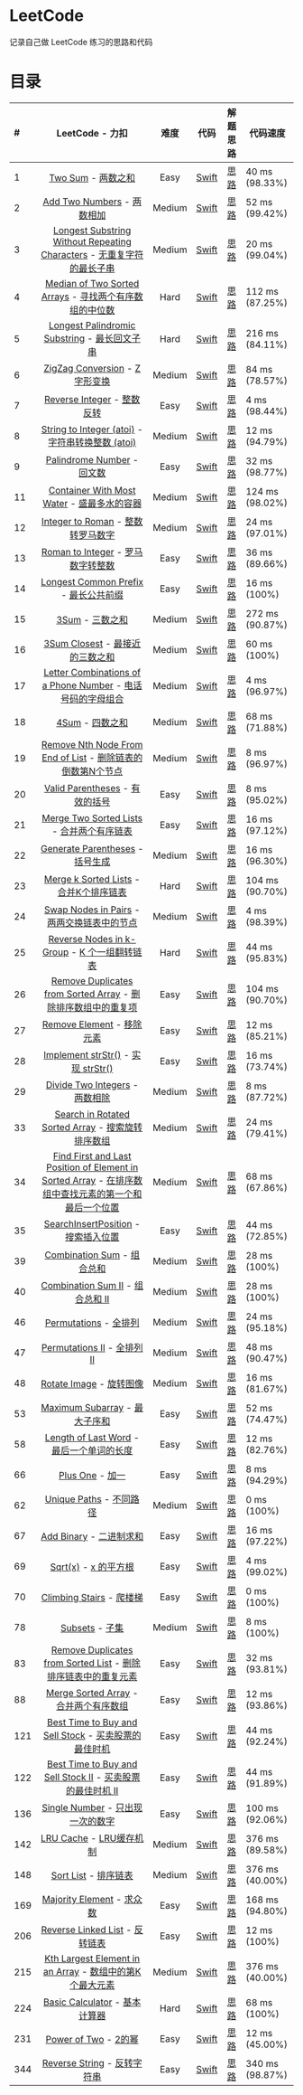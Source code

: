 # LeetCode

记录自己做 LeetCode 练习的思路和代码


# 目录
| # | LeetCode  -  力扣 | 难度 | 代码 | 解题思路 | 代码速度 |
| :-- | :-: | :-: | :-: | :-: | --- |
| 1 | [Two Sum](https://leetcode.com/problems/two-sum/)  -  [两数之和](https://leetcode-cn.com/problems/two-sum/) | Easy | [Swift](https://github.com/pepsikirk/LeetCode/blob/master/Algorithm/1.TwoSum/code.swift) | [思路](https://github.com/pepsikirk/LeetCode/tree/master/Algorithm/1.TwoSum) | 40 ms (98.33%) |
| 2 | [Add Two Numbers](https://leetcode.com/problems/add-two-numbers/)  -  [两数相加](https://leetcode-cn.com/problems/add-two-numbers/) | Medium | [Swift](https://github.com/pepsikirk/LeetCode/blob/master/Algorithm/2.AddTwoNumbers/code.swift) | [思路](https://github.com/pepsikirk/LeetCode/tree/master/Algorithm/2.AddTwoNumbers) | 52 ms (99.42%) |
| 3 | [Longest Substring Without Repeating Characters](https://leetcode.com/problems/longest-substring-without-repeating-characters/)  -  [无重复字符的最长子串](https://leetcode-cn.com/problems/longest-substring-without-repeating-characters/) | Medium | [Swift](https://github.com/pepsikirk/LeetCode/blob/master/Algorithm/3.LongestSubstringWithoutRepeatingCharacters/code.swift) | [思路](https://github.com/pepsikirk/LeetCode/tree/master/Algorithm/3.LongestSubstringWithoutRepeatingCharacters) | 20 ms (99.04%) |
| 4 | [Median of Two Sorted Arrays](https://leetcode.com/problems/median-of-two-sorted-arrays/)  -  [寻找两个有序数组的中位数](https://leetcode-cn.com/problems/median-of-two-sorted-arrays/) | Hard | [Swift](https://github.com/pepsikirk/LeetCode/blob/master/Algorithm/4.MedianofTwoSortedArrays/code.swift) | [思路](https://github.com/pepsikirk/LeetCode/tree/master/Algorithm/4.MedianofTwoSortedArrays) | 112 ms (87.25%) |
| 5 | [ Longest Palindromic Substring](https://oj.leetcode.com/problems/longest-palindromic-substring/)  -  [最长回文子串](https://leetcode-cn.com/problems/longest-palindromic-substring/) | Hard | [Swift](https://github.com/pepsikirk/LeetCode/blob/master/Algorithm/5.LongestPalindromicSubstring/code.swift) | [思路](https://github.com/pepsikirk/LeetCode/tree/master/Algorithm/5.LongestPalindromicSubstring) | 216 ms (84.11%) |
| 6 | [ ZigZag Conversion](https://oj.leetcode.com/problems/zigzag-conversion/)  -  [Z 字形变换](https://leetcode-cn.com/problems/zigzag-conversion/) | Medium | [Swift](https://github.com/pepsikirk/LeetCode/blob/master/Algorithm/6.ZigZagConversion/code.swift) | [思路](https://github.com/pepsikirk/LeetCode/tree/master/Algorithm/6.ZigZagConversion) | 84 ms (78.57%) |
| 7 | [Reverse Integer](https://leetcode.com/problems/reverse-integer/)  -  [整数反转](https://leetcode-cn.com/problems/reverse-integer/) | Easy | [Swift](https://github.com/pepsikirk/LeetCode/blob/master/Algorithm/7.ReverseInteger/code.swift) | [思路](https://github.com/pepsikirk/LeetCode/tree/master/Algorithm/7.ReverseInteger) | 4 ms (98.44%) |
| 8 | [String to Integer (atoi)](https://leetcode.com/problems/string-to-integer-atoi)  -  [字符串转换整数 (atoi)](https://leetcode-cn.com/problems/string-to-integer-atoi/) | Medium | [Swift](https://github.com/pepsikirk/LeetCode/blob/master/Algorithm/8.StringToInteger(atoi)/code.swift) | [思路](https://github.com/pepsikirk/LeetCode/tree/master/Algorithm/8.StringToInteger(atoi)) | 12 ms (94.79%) |
| 9 | [Palindrome Number](https://oj.leetcode.com/problems/palindrome-number/)  -  [回文数](https://leetcode-cn.com/problems/palindrome-number/) | Easy | [Swift](https://github.com/pepsikirk/LeetCode/blob/master/Algorithm/9.PalindromeNumber/code.swift) | [思路](https://github.com/pepsikirk/LeetCode/tree/master/Algorithm/9.PalindromeNumber) | 32 ms (98.77%) |
| 11 | [Container With Most Water](https://oj.leetcode.com/problems/container-with-most-water/)  -  [盛最多水的容器](https://leetcode-cn.com/problems/container-with-most-water/) | Medium | [Swift](https://github.com/pepsikirk/LeetCode/blob/master/Algorithm/11.ContainerWithMostWater/code.swift) | [思路](https://github.com/pepsikirk/LeetCode/tree/master/Algorithm/11.ContainerWithMostWater) | 124 ms (98.02%) |
| 12 | [Integer to Roman](https://oj.leetcode.com/problems/integer-to-roman/)  -  [整数转罗马数字](https://leetcode-cn.com/problems/integer-to-roman/) | Medium | [Swift](https://github.com/pepsikirk/LeetCode/blob/master/Algorithm/12.IntegerToRoman/code.swift) | [思路](https://github.com/pepsikirk/LeetCode/tree/master/Algorithm/12.IntegerToRoman) | 24 ms (97.01%) |
| 13 | [Roman to Integer](https://oj.leetcode.com/problems/roman-to-integer/)  -  [罗马数字转整数](https://leetcode-cn.com/problems/roman-to-integer/) | Easy | [Swift](https://github.com/pepsikirk/LeetCode/blob/master/Algorithm/13.RomanToInteger/code.swift) | [思路](https://github.com/pepsikirk/LeetCode/tree/master/Algorithm/13.RomanToIntegerr) | 36 ms (89.66%) |
| 14 | [Longest Common Prefix](https://leetcode.com/problems/longest-common-prefix/)  -  [最长公共前缀](https://leetcode-cn.com/problems/longest-common-prefix/) | Easy | [Swift](https://github.com/pepsikirk/LeetCode/blob/master/Algorithm/14.LongestCommonPrefix/code.swift) | [思路](https://github.com/pepsikirk/LeetCode/tree/master/Algorithm/14.LongestCommonPrefix) | 16 ms (100%) |
| 15 | [3Sum](https://leetcode.com/problems/3sum/)  -  [三数之和](https://leetcode-cn.com/problems/3sum/) | Medium | [Swift](https://github.com/pepsikirk/LeetCode/blob/master/Algorithm/15.3Sum/code.swift) | [思路](https://github.com/pepsikirk/LeetCode/tree/master/Algorithm/15.3Sum) | 272 ms (90.87%) |
| 16 | [3Sum Closest](https://leetcode.com/problems/3sum-closest/)  -  [最接近的三数之和](https://leetcode-cn.com/problems/3sum-closest/) | Medium | [Swift](https://github.com/pepsikirk/LeetCode/blob/master/Algorithm/16.3SumClosest/code.swift) | [思路](https://github.com/pepsikirk/LeetCode/tree/master/Algorithm/16.3SumClosest) | 60 ms (100%) |
| 17 | [Letter Combinations of a Phone Number](https://oj.leetcode.com/problems/letter-combinations-of-a-phone-number/)  -  [电话号码的字母组合](https://leetcode-cn.com/problems/letter-combinations-of-a-phone-number/) | Medium | [Swift](https://github.com/pepsikirk/LeetCode/blob/master/Algorithm/17.LetterCombinationsPhoneNumber/code.swift) | [思路](https://github.com/pepsikirk/LeetCode/tree/master/Algorithm/17.LetterCombinationsPhoneNumber) | 4 ms (96.97%) |
| 18 | [4Sum](https://oj.leetcode.com/problems/4sum/)  -  [四数之和](https://leetcode-cn.com/problems/4sum/) | Medium | [Swift](https://github.com/pepsikirk/LeetCode/blob/master/Algorithm/18.4sum/code.swift) | [思路](https://github.com/pepsikirk/LeetCode/tree/master/Algorithm/18.4sum) | 68 ms (71.88%) |
| 19 | [Remove Nth Node From End of List](https://oj.leetcode.com/problems/remove-nth-node-from-end-of-list/)  -  [删除链表的倒数第N个节点](https://leetcode-cn.com/problems/remove-nth-node-from-end-of-list/) | Medium | [Swift](https://github.com/pepsikirk/LeetCode/blob/master/Algorithm/19.RemoveNthNodeFromEndOfList/code.swift) | [思路](https://github.com/pepsikirk/LeetCode/tree/master/Algorithm/19.RemoveNthNodeFromEndOfList) | 8 ms (96.97%) |
| 20 | [Valid Parentheses](https://oj.leetcode.com/problems/valid-parentheses/)  -  [有效的括号](https://leetcode-cn.com/problems/valid-parentheses/) | Easy | [Swift](https://github.com/pepsikirk/LeetCode/blob/master/Algorithm/20.ValidParentheses/code.swift) | [思路](https://github.com/pepsikirk/LeetCode/tree/master/Algorithm/20.ValidParentheses) | 8 ms (95.02%) |
| 21   | [Merge Two Sorted Lists](https://leetcode.com/problems/merge-two-sorted-lists/)  -  [合并两个有序链表](https://leetcode-cn.com/problems/merge-two-sorted-lists/) |  Easy  | [Swift](https://github.com/pepsikirk/LeetCode/blob/master/Algorithm/21.MergeTwoSortedLists/code.swift) | [思路](https://github.com/pepsikirk/LeetCode/tree/master/Algorithm/21.MergeTwoSortedLists) | 16 ms (97.12%)  |
| 22 | [ Generate Parentheses](https://oj.leetcode.com/problems/generate-parentheses/)  -  [括号生成](https://leetcode-cn.com/problems/generate-parentheses/) | Medium | [Swift](https://github.com/pepsikirk/LeetCode/blob/master/Algorithm/22.GenerateParentheses/code.swift) | [思路](https://github.com/pepsikirk/LeetCode/tree/master/Algorithm/22.GenerateParentheses) | 16 ms (96.30%) |
| 23   | [Merge k Sorted Lists](https://leetcode.com/problems/merge-k-sorted-lists/)  -  [合并K个排序链表](https://leetcode-cn.com/problems/merge-k-sorted-lists/) |  Hard  | [Swift](https://github.com/pepsikirk/LeetCode/blob/master/Algorithm/23.MergeKSortedLists/code.swift) | [思路](https://github.com/pepsikirk/LeetCode/tree/master/Algorithm/23.MergeKSortedLists) | 104 ms (90.70%) |
| 24 | [Swap Nodes in Pairs](https://oj.leetcode.com/problems/swap-nodes-in-pairs/)  -  [两两交换链表中的节点](https://leetcode-cn.com/problems/swap-nodes-in-pairs/) | Medium | [Swift](https://github.com/pepsikirk/LeetCode/blob/master/Algorithm/24.SwapNodesInPairs/code.swift) | [思路](https://github.com/pepsikirk/LeetCode/tree/master/Algorithm/24.SwapNodesInPairs) | 4 ms (98.39%) |
| 25 | [ Reverse Nodes in k-Group](https://oj.leetcode.com/problems/reverse-nodes-in-k-group/)  -  [K 个一组翻转链表](https://leetcode-cn.com/problems/reverse-nodes-in-k-group/) | Hard | [Swift](https://github.com/pepsikirk/LeetCode/blob/master/Algorithm/25.ReverseNodesInK-Group/code.swift) | [思路](https://github.com/pepsikirk/LeetCode/tree/master/Algorithm/25.ReverseNodesInK-Group) | 44 ms (95.83%) |
| 26 | [Remove Duplicates from Sorted Array](https://oj.leetcode.com/problems/remove-duplicates-from-sorted-array/)  -  [删除排序数组中的重复项](https://leetcode-cn.com/problems/remove-duplicates-from-sorted-array/) | Easy | [Swift](https://github.com/pepsikirk/LeetCode/blob/master/Algorithm/26.RemoveDuplicatesFromSortedArray/code.swift) | [思路](https://github.com/pepsikirk/LeetCode/tree/master/Algorithm/26.RemoveDuplicatesFromSortedArray) | 104 ms (90.70%) |
| 27 | [Remove Element](https://oj.leetcode.com/problems/remove-element/)  -  [移除元素](https://leetcode-cn.com/problems/remove-element/) | Easy | [Swift](https://github.com/pepsikirk/LeetCode/blob/master/Algorithm/27.RemoveElement/code.swift) | [思路](https://github.com/pepsikirk/LeetCode/tree/master/Algorithm/27.RemoveElement) | 12 ms (85.21%) |
| 28 | [Implement strStr()](https://oj.leetcode.com/problems/implement-strstr/)  -  [实现 strStr()](https://leetcode-cn.com/problems/implement-strstr/) | Easy | [Swift](https://github.com/pepsikirk/LeetCode/blob/master/Algorithm/28.ImplementStrStr()/code.swift) | [思路](https://github.com/pepsikirk/LeetCode/tree/master/Algorithm/28.ImplementStrStr()) | 16 ms (73.74%) |
| 29 | [Divide Two Integers](https://oj.leetcode.com/problems/divide-two-integers/)  -  [两数相除](https://leetcode-cn.com/problems/divide-two-integers/) | Medium | [Swift](https://github.com/pepsikirk/LeetCode/blob/master/Algorithm/29.DivideTwoIntegers/code.swift) | [思路](https://github.com/pepsikirk/LeetCode/tree/master/Algorithm/29.DivideTwoIntegers) | 8 ms (87.72%) |
| 33 | [Search in Rotated Sorted Array](https://oj.leetcode.com/problems/search-in-rotated-sorted-array/)  -  [搜索旋转排序数组](https://leetcode-cn.com/problems/search-in-rotated-sorted-array/) | Medium | [Swift](https://github.com/pepsikirk/LeetCode/blob/master/Algorithm/33.SearchInRotatedSortedArray/code.swift) | [思路](https://github.com/pepsikirk/LeetCode/tree/master/Algorithm/33.SearchInRotatedSortedArray) | 24 ms (79.41%) |
| 34 | [Find First and Last Position of Element in Sorted Array](https://leetcode.com/problems/find-first-and-last-position-of-element-in-sorted-array/)  -  [在排序数组中查找元素的第一个和最后一个位置](https://leetcode-cn.com/problems/find-first-and-last-position-of-element-in-sorted-array/) | Medium | [Swift](https://github.com/pepsikirk/LeetCode/blob/master/Algorithm/34.FindFirstAndLastPositionOfElementInSortedArray/code.swift) | [思路](https://github.com/pepsikirk/LeetCode/tree/master/Algorithm/34.FindFirstAndLastPositionOfElementInSortedArray) | 68 ms (67.86%) |
| 35 | [SearchInsertPosition](https://leetcode.com/problems/search-insert-position/)  -  [搜索插入位置](https://leetcode-cn.com/problems/search-insert-position/) | Easy | [Swift](https://github.com/pepsikirk/LeetCode/blob/master/Algorithm/35.SearchInsertPosition/code.swift) | [思路](https://github.com/pepsikirk/LeetCode/tree/master/Algorithm/35.SearchInsertPosition) | 44 ms (72.85%) |
| 39 | [Combination Sum](https://oj.leetcode.com/problems/combination-sum/)  -  [组合总和](https://leetcode-cn.com/problems/combination-sum/) | Medium | [Swift](https://github.com/pepsikirk/LeetCode/blob/master/Algorithm/39.CombinationSum/code.swift) | [思路](https://github.com/pepsikirk/LeetCode/tree/master/Algorithm/39.CombinationSum) | 28 ms (100%) |
| 40 | [ Combination Sum II](https://oj.leetcode.com/problems/combination-sum-ii/)  -  [组合总和 II](https://leetcode-cn.com/problems/combination-sum-ii/) | Medium | [Swift](https://github.com/pepsikirk/LeetCode/blob/master/Algorithm/40.CombinationSumII/code.swift) | [思路](https://github.com/pepsikirk/LeetCode/tree/master/Algorithm/40.CombinationSumII) | 28 ms (100%) |
| 46 | [Permutations](https://oj.leetcode.com/problems/permutations/)  -  [全排列](https://leetcode-cn.com/problems/permutations/) | Medium | [Swift](https://github.com/pepsikirk/LeetCode/blob/master/Algorithm/46.Permutations/code.swift) | [思路](https://github.com/pepsikirk/LeetCode/tree/master/Algorithm/46.Permutations) | 24 ms (95.18%) |
| 47 | [Permutations II](https://oj.leetcode.com/problems/permutations-ii/)  -  [全排列 II](https://leetcode-cn.com/problems/permutations-ii/) | Medium | [Swift](https://github.com/pepsikirk/LeetCode/blob/master/Algorithm/47.PermutationsII/code.swift) | [思路](https://github.com/pepsikirk/LeetCode/tree/master/Algorithm/47.PermutationsII) | 48 ms (90.47%) |
| 48 | [ Rotate Image](https://oj.leetcode.com/problems/rotate-image/)  -  [旋转图像](https://leetcode-cn.com/problems/rotate-image/) | Medium | [Swift](https://github.com/pepsikirk/LeetCode/blob/master/Algorithm/48.RotateImage/code.swift) | [思路](https://github.com/pepsikirk/LeetCode/tree/master/Algorithm/48.RotateImage) | 16 ms (81.67%) |
| 53 | [Maximum Subarray](https://oj.leetcode.com/problems/maximum-subarray/)  -  [最大子序和](https://leetcode-cn.com/problems/maximum-subarray/) | Easy | [Swift](https://github.com/pepsikirk/LeetCode/blob/master/Algorithm/53.MaximumSubarray/code.swift) | [思路](https://github.com/pepsikirk/LeetCode/tree/master/Algorithm/53.MaximumSubarray) | 52 ms (74.47%) |
| 58 | [Length of Last Word](https://oj.leetcode.com/problems/length-of-last-word/)  -  [最后一个单词的长度](https://leetcode-cn.com/problems/length-of-last-word/) | Easy | [Swift](https://github.com/pepsikirk/LeetCode/blob/master/Algorithm/58.LengthOfLastWord/code.swift) | [思路](https://github.com/pepsikirk/LeetCode/tree/master/Algorithm/58.LengthOfLastWord) | 12 ms (82.76%) |
| 66 | [Plus One](https://oj.leetcode.com/problems/plus-one/)  -  [加一](https://leetcode-cn.com/problems/plus-one/) | Easy | [Swift](https://github.com/pepsikirk/LeetCode/blob/master/Algorithm/66.PlusOne/code.swift) | [思路](https://github.com/pepsikirk/LeetCode/tree/master/Algorithm/66.PlusOne) | 8 ms (94.29%) |
| 62 | [Unique Paths](https://oj.leetcode.com/problems/unique-paths/)  -  [不同路径](https://leetcode-cn.com/problems/unique-paths/) | Medium | [Swift](https://github.com/pepsikirk/LeetCode/blob/master/Algorithm/62.UniquePaths/code.swift) | [思路](https://github.com/pepsikirk/LeetCode/tree/master/Algorithm/62.UniquePaths) | 0 ms (100%) |
| 67 | [Add Binary](https://oj.leetcode.com/problems/add-binary/)  -  [二进制求和](https://leetcode-cn.com/problems/add-binary/) | Easy | [Swift](https://github.com/pepsikirk/LeetCode/blob/master/Algorithm/67.AddBinary/code.swift) | [思路](https://github.com/pepsikirk/LeetCode/tree/master/Algorithm/67.AddBinary) | 16 ms (97.22%) |
| 69 | [Sqrt(x)](https://oj.leetcode.com/problems/sqrtx/)  -  [x 的平方根](https://leetcode-cn.com/problems/sqrtx/) | Easy | [Swift](https://github.com/pepsikirk/LeetCode/blob/master/Algorithm/69.Sqrt(x)/code.swift) | [思路](https://github.com/pepsikirk/LeetCode/tree/master/Algorithm/69.Sqrt(x)) | 4 ms (99.02%) |
| 70 | [Climbing Stairs](https://oj.leetcode.com/problems/climbing-stairs/)  -  [爬楼梯](https://leetcode-cn.com/problems/climbing-stairs/) | Easy | [Swift](https://github.com/pepsikirk/LeetCode/blob/master/Algorithm/70.ClimbingStairs/code.swift) | [思路](https://github.com/pepsikirk/LeetCode/tree/master/Algorithm/70.ClimbingStairs) | 0 ms (100%) |
| 78 | [Subsets](https://oj.leetcode.com/problems/subsets/)  -  [子集](https://leetcode-cn.com/problems/subsets/) | Medium | [Swift](https://github.com/pepsikirk/LeetCode/blob/master/Algorithm/78.Subsets/code.swift) | [思路](https://github.com/pepsikirk/LeetCode/tree/master/Algorithm/78.Subsets) | 8 ms (100%) |
| 83 | [Remove Duplicates from Sorted List](https://oj.leetcode.com/problems/remove-duplicates-from-sorted-list/)  -  [删除排序链表中的重复元素](https://leetcode-cn.com/problems/remove-duplicates-from-sorted-list/) | Easy | [Swift](https://github.com/pepsikirk/LeetCode/blob/master/Algorithm/83.RemoveDuplicatesFromSortedList/code.swift) | [思路](https://github.com/pepsikirk/LeetCode/tree/master/Algorithm/83.RemoveDuplicatesFromSortedList) | 32 ms (93.81%) |
| 88 | [Merge Sorted Array](https://oj.leetcode.com/problems/merge-sorted-array/)  -  [合并两个有序数组](https://leetcode-cn.com/problems/merge-sorted-array/) | Easy | [Swift](https://github.com/pepsikirk/LeetCode/blob/master/Algorithm/88.MergeSortedArray/code.swift) | [思路](https://github.com/pepsikirk/LeetCode/tree/master/Algorithm/88.MergeSortedArray) | 12 ms (93.86%) |
| 121 | [Best Time to Buy and Sell Stock](https://oj.leetcode.com/problems/best-time-to-buy-and-sell-stock/)  -  [买卖股票的最佳时机](https://leetcode-cn.com/problems/best-time-to-buy-and-sell-stock/) | Easy | [Swift](https://github.com/pepsikirk/LeetCode/blob/master/Algorithm/121.BestTimeToBuyandSellStock/code.swift) | [思路](https://github.com/pepsikirk/LeetCode/tree/master/Algorithm/121.BestTimeToBuyandSellStock) | 44 ms (92.24%) |
| 122 | [Best Time to Buy and Sell Stock II](https://oj.leetcode.com/problems/best-time-to-buy-and-sell-stock-ii/)  -  [买卖股票的最佳时机 II](https://leetcode-cn.com/problems/best-time-to-buy-and-sell-stock-ii/) | Easy | [Swift](https://github.com/pepsikirk/LeetCode/blob/master/Algorithm/122.BestTimeToBuyandSellStockII/code.swift) | [思路](https://github.com/pepsikirk/LeetCode/tree/master/Algorithm/122.BestTimeToBuyandSellStockII) | 44 ms (91.89%) |
| 136 | [Single Number](https://oj.leetcode.com/problems/single-number/)  -  [只出现一次的数字](https://leetcode-cn.com/problems/single-number/) | Easy | [Swift](https://github.com/pepsikirk/LeetCode/blob/master/Algorithm/136.SingleNumber/code.swift) | [思路](https://github.com/pepsikirk/LeetCode/tree/master/Algorithm/136.SingleNumber) | 100 ms (92.06%) |
| 142 | [ LRU Cache](https://oj.leetcode.com/problems/lru-cache/)  -  [LRU缓存机制](https://leetcode-cn.com/problems/lru-cache/) | Medium | [Swift](https://github.com/pepsikirk/LeetCode/blob/master/Algorithm/142.LRUCache/code.swift) | [思路](https://github.com/pepsikirk/LeetCode/tree/master/Algorithm/142.LRUCache) | 376 ms (89.58%) |
| 148 | [Sort List](https://oj.leetcode.com/problems/sort-list/)  -  [排序链表](https://leetcode-cn.com/problems/sort-list/) | Medium | [Swift](https://github.com/pepsikirk/LeetCode/blob/master/Algorithm/148.SortList/code.swift) | [思路](https://github.com/pepsikirk/LeetCode/tree/master/Algorithm/148.SortList) | 376 ms (40.00%) |
| 169 | [Majority Element](https://oj.leetcode.com/problems/majority-element/)  -  [求众数](https://leetcode-cn.com/problems/majority-element/) | Easy | [Swift](https://github.com/pepsikirk/LeetCode/blob/master/Algorithm/169.MajorityElement/code.swift) | [思路](https://github.com/pepsikirk/LeetCode/tree/master/Algorithm/169.MajorityElement) | 168 ms (94.80%) |
| 206 | [Reverse Linked List](https://leetcode.com/problems/reverse-linked-list/)  -  [反转链表](https://leetcode-cn.com/problems/reverse-linked-list/) | Easy | [Swift](https://github.com/pepsikirk/LeetCode/blob/master/Algorithm/206.ReverseLinkedList/code.swift) | [思路](https://github.com/pepsikirk/LeetCode/tree/master/Algorithm/206.ReverseLinkedList) | 12 ms (100%) |
| 215 | [ Kth Largest Element in an Array](https://leetcode.com/problems/kth-largest-element-in-an-array/)  -  [数组中的第K个最大元素](https://leetcode-cn.com/problems/kth-largest-element-in-an-array/) | Medium | [Swift](https://github.com/pepsikirk/LeetCode/blob/master/Algorithm/215.KthLargestElementInAnArray/code.swift) | [思路](https://github.com/pepsikirk/LeetCode/tree/master/Algorithm/215.KthLargestElementInAnArray) | 376 ms (40.00%) |
| 224 | [Basic Calculator](https://leetcode.com/problems/basic-calculator/)  -  [基本计算器](https://leetcode-cn.com/problems/basic-calculator/) | Hard | [Swift](https://github.com/pepsikirk/LeetCode/blob/master/Algorithm/224.BasicCalculator/code.swift) | [思路](https://github.com/pepsikirk/LeetCode/tree/master/Algorithm/224.BasicCalculator) | 68 ms (100%) |
| 231  | [Power of Two](https://leetcode.com/problems/power-of-twor)  -  [2的幂](https://leetcode-cn.com/problems/power-of-two/) | Easy | [Swift](https://github.com/pepsikirk/LeetCode/blob/master/Algorithm/231.PowerOfTwo/code.swift) | [思路](https://github.com/pepsikirk/LeetCode/tree/master/Algorithm/231.PowerOfTwo) | 12 ms (45.00%) |
| 344 | [ Reverse String](https://leetcode.com/problems/reverse-string/)  -  [反转字符串](https://leetcode-cn.com/problems/reverse-string/) | Easy | [Swift](https://github.com/pepsikirk/LeetCode/blob/master/Algorithm/344.ReverseString/code.swift) | [思路](https://github.com/pepsikirk/LeetCode/tree/master/Algorithm/344.ReverseString) | 340 ms (98.87%) |

